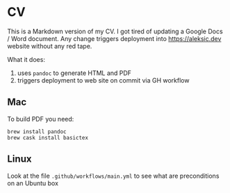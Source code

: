 # CV

This is a Markdown version of my CV. I got tired of updating a Google Docs / Word document. Any change triggers deployment into https://aleksic.dev website without any red tape.

What it does:

1. uses `pandoc` to generate HTML and PDF
1. triggers deployment to web site on commit via GH workflow

## Mac

To build PDF you need: 

```
brew install pandoc
brew cask install basictex
```

## Linux

Look at the file `.github/workflows/main.yml` to see what are preconditions on an Ubuntu box

